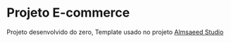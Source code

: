 # Projeto E-commerce

Projeto desenvolvido do zero, Template usado no projeto [Almsaeed Studio](https://almsaeedstudio.com)